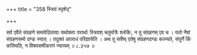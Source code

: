 +++
title = "358 स्त्रियं स्पृशेद्"

+++

सर्व एवैते संग्रहणे समावेदितव्याः यथोक्ताः परार्थाः स्त्रियश् चतुर्मात्रैः श्लोकैः, न तु संग्रहणम् एव च । यतो नैषां संग्रहणसमो दण्डः स्यात् । तदुक्तं अपराधं परिज्ञायेति । अथ तु सर्वेष्व् एतेषु संग्रहणदण्डः कल्प्यते, संपूर्णे किं करिष्यति, न विषमसमीकरणं न्याय्यम् ॥ ८.३५७ ॥